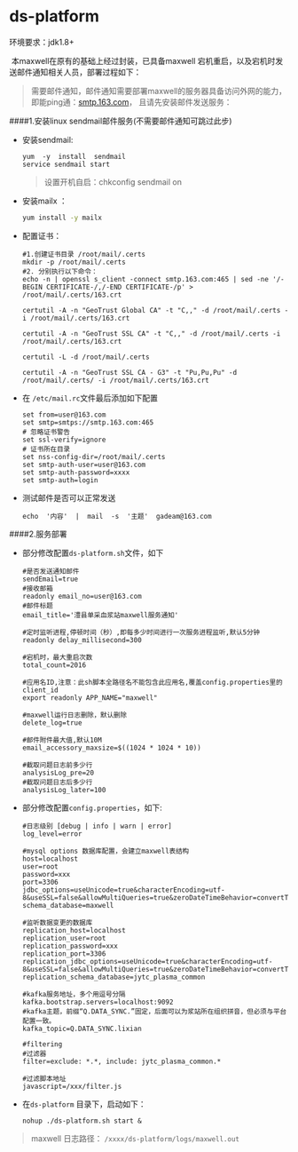 # ds-platform
环境要求：jdk1.8+

​		本maxwell在原有的基础上经过封装，已具备maxwell 宕机重启，以及宕机时发送邮件通知相关人员，部署过程如下：

> 需要邮件通知，邮件通知需要部署maxwell的服务器具备访问外网的能力，即能ping通：[smtp.163.com](http://smtp.163.com/)， 且请先安装邮件发送服务：



####1.安装linux sendmail邮件服务(不需要邮件通知可跳过此步)

- 安装sendmail:

  ```shell
  yum  -y  install  sendmail
  service sendmail start
  ```

  > 设置开机自启：chkconfig sendmail on

- 安装mailx ：

  ```sh
  yum install -y mailx
  ```

  

- 配置证书：

  ```shell
  #1.创建证书目录 /root/mail/.certs
  mkdir -p /root/mail/.certs
  #2. 分别执行以下命令：
  echo -n | openssl s_client -connect smtp.163.com:465 | sed -ne '/-BEGIN CERTIFICATE-/,/-END CERTIFICATE-/p' > /root/mail/.certs/163.crt
  
  certutil -A -n "GeoTrust Global CA" -t "C,," -d /root/mail/.certs -i /root/mail/.certs/163.crt
  
  certutil -A -n "GeoTrust SSL CA" -t "C,," -d /root/mail/.certs -i /root/mail/.certs/163.crt
  
  certutil -L -d /root/mail/.certs
  
  certutil -A -n "GeoTrust SSL CA - G3" -t "Pu,Pu,Pu" -d /root/mail/.certs/ -i /root/mail/.certs/163.crt
  ```

  

- 在 `/etc/mail.rc`文件最后添加如下配置

  ```shell
  set from=user@163.com
  set smtp=smtps://smtp.163.com:465
  # 忽略证书警告
  set ssl-verify=ignore
  # 证书所在目录
  set nss-config-dir=/root/mail/.certs
  set smtp-auth-user=user@163.com
  set smtp-auth-password=xxxx
  set smtp-auth=login
  ```

- 测试邮件是否可以正常发送

  ```shell
  echo  '内容'  |  mail  -s  '主题'  gadeam@163.com
  ```



####2.服务部署

- 部分修改配置`ds-platform.sh`文件，如下

  ```shell
  #是否发送通知邮件
  sendEmail=true
  #接收邮箱
  readonly email_no=user@163.com
  #邮件标题
  email_title='澧县单采血浆站maxwell服务通知'
  
  #定时监听进程,停顿时间（秒）,即每多少时间进行一次服务进程监听,默认5分钟
  readonly delay_millisecond=300
  
  #宕机时，最大重启次数
  total_count=2016
  
  #应用名ID,注意：此sh脚本全路径名不能包含此应用名,覆盖config.properties里的client_id
  export readonly APP_NAME="maxwell"
  
  #maxwell运行日志删除，默认删除
  delete_log=true
  
  #邮件附件最大值,默认10M
  email_accessory_maxsize=$((1024 * 1024 * 10))
  
  #截取问题日志前多少行
  analysisLog_pre=20
  #截取问题日志后多少行
  analysisLog_later=100
  ```

  

- 部分修改配置`config.properties`，如下:

  ```shell
  #日志级别 [debug | info | warn | error]
  log_level=error
  
  #mysql options 数据库配置，会建立maxwell表结构
  host=localhost
  user=root
  password=xxx
  port=3306
  jdbc_options=useUnicode=true&characterEncoding=utf-8&useSSL=false&allowMultiQueries=true&zeroDateTimeBehavior=convertToNull
  schema_database=maxwell
  
  #监听数据变更的数据库
  replication_host=localhost
  replication_user=root
  replication_password=xxx
  replication_port=3306
  replication_jdbc_options=useUnicode=true&characterEncoding=utf-8&useSSL=false&allowMultiQueries=true&zeroDateTimeBehavior=convertToNull
  replication_schema_database=jytc_plasma_common
  
  #kafka服务地址，多个用逗号分隔
  kafka.bootstrap.servers=localhost:9092
  #kafka主题，前缀“Q.DATA_SYNC.”固定，后面可以为浆站所在组织拼音，但必须与平台配置一致。
  kafka_topic=Q.DATA_SYNC.lixian
  
  #filtering
  #过滤器
  filter=exclude: *.*, include: jytc_plasma_common.*
  
  #过滤脚本地址
  javascript=/xxx/filter.js
  ```

- 在`ds-platform` 目录下，启动如下：

  ```shell
  nohup ./ds-platform.sh start &
  ```

> maxwell 日志路径： `/xxxx/ds-platform/logs/maxwell.out`
